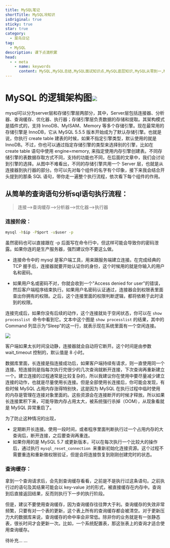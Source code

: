 ```yaml
---
title: MySQL笔记
shortTitle: MySQL冷知识
isOriginal: true
sticky: true
star: true
category:
  - 菜鸟日记
tag:
  - MySQL
description: 课下点滴积累
head:
  - - meta
    - name: keywords
      content: MySQL,MySQL总结,MySQL面试知识点,MySQL底层知识,MySQL从零到一,MySQL底层
---
```

# MySQL 的逻辑架构图![](https://cdn.jsdelivr.net/gh/wl2o2o/blogCdn/img/202306061044225.png)



mysql可以分为server层和存储引擎层两部分，其中，Server层包括连接器、分析器、查询缓存、优化器、执行器；存储引擎层负责数据的存储和提取。其架构模式是插件式的，支持 InnoDB、MyISAM、Memory 等多个存储引擎。现在最常用的存储引擎是 InnoDB，它从 MySQL 5.5.5 版本开始成为了默认存储引擎。也就是说，你执行 create table 建表的时候，如果不指定引擎类型，默认使用的就是 InnoDB。不过，你也可以通过指定存储引擎的类型来选择别的引擎，比如在 create table 语句中使用 engine=memory, 来指定使用内存引擎创建表。不同存储引擎的表数据存取方式不同，支持的功能也不同，在后面的文章中，我们会讨论到引擎的选择。从图中不难看出，不同的存储引擎共用一个 Server 层，也就是从连接器到执行器的部分。你可以先对每个组件的名字有个印象，接下来我会结合开头提到的那条 SQL 语句，带你走一遍整个执行流程，依次看下每个组件的作用。

## 从简单的查询语句分析sql语句执行流程：

> 连接——>查询缓存——>分析器——>优化器——>执行器

### 连接阶段：

```cmd
mysql -h$ip -P$port -u$user -p
```

虽然密码也可以直接跟在 -p 后面写在命令行中，但这样可能会导致你的密码泄露。如果你连的是生产服务器，强烈建议你不要这么做。

* 连接命令中的 mysql 是客户端工具，用来跟服务端建立连接。在完成经典的 TCP 握手后，连接器就要开始认证你的身份，这个时候用的就是你输入的用户名和密码。

* 如果用户名或密码不对，你就会收到一个"Access denied for user"的错误，然后客户端程序结束执行。如果用户名密码认证通过，连接器会到权限表里面查出你拥有的权限。之后，这个连接里面的权限判断逻辑，都将依赖于此时读到的权限。

连接完成后，如果你没有后续的动作，这个连接就处于空闲状态，你可以在 `show processlist `命令中看到它。文本中这个图是 `show processlist` 的结果，其中的 Command 列显示为“Sleep”的这一行，就表示现在系统里面有一个空闲连接。

![](https://static001.geekbang.org/resource/image/f2/ed/f2da4aa3a672d48ec05df97b9f992fed.png?wh=875*163)

客户端如果太长时间没动静，连接器就会自动将它断开。这个时间是由参数 wait_timeout 控制的，默认值是 8 小时。

数据库里面，长连接是指连接成功后，如果客户端持续有请求，则一直使用同一个连接。短连接则是指每次执行完很少的几次查询就断开连接，下次查询再重新建立一个。建立连接的过程通常是比较复杂的，所以我建议你在使用中要尽量减少建立连接的动作，也就是尽量使用长连接。但是全部使用长连接后，你可能会发现，有些时候 MySQL 占用内存涨得特别快，这是因为 MySQL 在执行过程中临时使用的内存是管理在连接对象里面的。这些资源会在连接断开的时候才释放。所以如果长连接累积下来，可能导致内存占用太大，被系统强行杀掉（OOM），从现象看就是 MySQL 异常重启了。

为了防止这种情况的出现，

* 定期断开长连接。使用一段时间，或者程序里面判断执行过一个占用内存的大查询后，断开连接，之后要查询再重连。
* 如果你用的是 MySQL 5.7 或更新版本，可以在每次执行一个比较大的操作后，通过执行 `mysql_reset_connection `来重新初始化连接资源。这个过程不需要重连和重新做权限验证，但是会将连接恢复到刚刚创建完时的状态。

### 查询缓存：

拿到一个查询请求后，会先到查询缓存看看，之前是不是执行过这条语句。之前执行过的语句及其结果可能会以 key-value 对的形式，被直接缓存在内存中。查询到后直接返回结果，反而则执行下一步的执行阶段。

但是，建议不要使用查询缓存，因为查询缓存往往弊大于利。查询缓存的失效非常频繁，只要有对一个表的更新，这个表上所有的查询缓存都会被清空。对于更新压力大的数据库来说，查询缓存的命中率会非常低。除非你的业务就是有一张静态表，很长时间才会更新一次。比如，一个系统配置表，那这张表上的查询才适合使用查询缓存。

待补充... ...